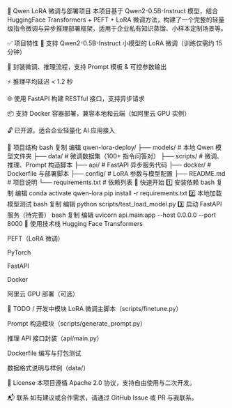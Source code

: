 🚀 Qwen LoRA 微调与部署项目
本项目基于 Qwen2-0.5B-Instruct 模型，结合 HuggingFace Transformers + PEFT + LoRA 微调方法，构建了一个完整的轻量级指令微调与异步推理部署框架，适用于企业私有知识蒸馏、小样本定制场景等。

✅ 项目特性
🤖 支持 Qwen2-0.5B-Instruct 小模型的 LoRA 微调（训练仅需约 15 分钟）

🔧 封装微调、推理流程，支持 Prompt 模板 & 可控参数输出

⚡ 推理平均延迟 < 1.2 秒

🌐 使用 FastAPI 构建 RESTful 接口，支持异步请求

📦 支持 Docker 容器部署，兼容本地和云端（如阿里云 GPU 实例）

🔓 已开源，适合企业轻量化 AI 应用接入

📁 项目结构
bash
复制
编辑
qwen-lora-deploy/
├── models/                  # 本地 Qwen 模型文件夹
├── data/                    # 微调数据集（100+ 指令问答对）
├── scripts/                 # 微调、推理、Prompt 构造脚本
├── api/                     # FastAPI 异步服务代码
├── docker/                  # Dockerfile 与部署脚本
├── config/                  # LoRA 参数与模型配置
├── README.md                # 项目说明
└── requirements.txt         # 依赖列表
🚀 快速开始
1️⃣ 安装依赖
bash
复制
编辑
conda activate qwen-lora
pip install -r requirements.txt
2️⃣ 本地加载模型测试
bash
复制
编辑
python scripts/test_load_model.py
3️⃣ 启动 FastAPI 服务（待完善）
bash
复制
编辑
uvicorn api.main:app --host 0.0.0.0 --port 8000
🧠 使用技术栈
Hugging Face Transformers

PEFT（LoRA 微调）

PyTorch

FastAPI

Docker

阿里云 GPU 部署（可选）

📌 TODO / 开发中模块
 LoRA 微调主脚本（scripts/finetune.py）

 Prompt 构造模块（scripts/generate_prompt.py）

 推理 API 接口封装（api/main.py）

 Dockerfile 编写与打包测试

 数据格式说明与样例（data/）

📄 License
本项目遵循 Apache 2.0 协议，支持自由使用与二次开发。

📬 联系
如有建议或合作需求，请通过 GitHub Issue 或 PR 与我联系。
